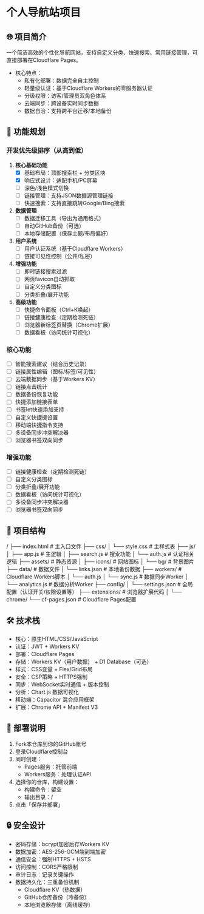 # 个人导航站项目

## 🌐 项目简介
一个简洁高效的个性化导航网站，支持自定义分类、快速搜索、常用链接管理，可直接部署在Cloudflare Pages。

- 核心特点：
  - 私有化部署：数据完全自主控制
  - 轻量级认证：基于Cloudflare Workers的零服务器认证
  - 分级权限：访客/管理员双角色体系
  - 云端同步：跨设备实时同步数据
  - 数据自治：支持跨平台迁移/本地备份

## 🚀 功能规划
### 开发优先级排序（从高到低）

1. **核心基础功能**
   - [x] 基础布局：顶部搜索栏 + 分类区块
   - [x] 响应式设计：适配手机/PC屏幕
   - [ ] 深色/浅色模式切换
   - [ ] 链接管理：支持JSON数据源管理链接
   - [ ] 快速搜索：支持直接跳转Google/Bing搜索

2. **数据管理**
   - [ ] 数据迁移工具（导出为通用格式）
   - [ ] 自动GitHub备份（可选）
   - [ ] 本地存储配置（保存主题/布局偏好）

3. **用户系统**
   - [ ] 用户认证系统（基于Cloudflare Workers）
   - [ ] 链接可见性控制（公开/私密）

4. **增强功能**
   - [ ] 即时链接搜索过滤
   - [ ] 网页favicon自动抓取
   - [ ] 自定义分类图标
   - [ ] 分类折叠/展开功能

5. **高级功能**
   - [ ] 快捷命令面板（Ctrl+K唤起）
   - [ ] 链接健康检查（定期检测死链）
   - [ ] 浏览器新标签页替换（Chrome扩展）
   - [ ] 数据看板（访问统计可视化）

### 核心功能
- [ ] 智能搜索建议（结合历史记录）
- [ ] 链接属性编辑（图标/标签/可见性）
- [ ] 云端数据同步（基于Workers KV）
- [ ] 链接点击统计
- [ ] 数据备份恢复功能
- [ ] 快捷添加链接表单
- [ ] 书签let快速添加支持
- [ ] 自定义快捷键设置
- [ ] 移动端快捷指令支持
- [ ] 多设备同步冲突解决器
- [ ] 浏览器书签双向同步

### 增强功能
- [ ] 链接健康检查（定期检测死链）
- [ ] 自定义分类图标
- [ ] 分类折叠/展开功能
- [ ] 数据看板（访问统计可视化）
- [ ] 多设备同步冲突解决器
- [ ] 浏览器书签双向同步

## 📂 项目结构
/
├── index.html          # 主入口文件
├── css/
│   └── style.css       # 主样式表
├── js/
│   ├── app.js          # 主逻辑
│   ├── search.js       # 搜索功能
│   └── auth.js         # 认证相关逻辑
├── assets/             # 静态资源
│   ├── icons/          # 网站图标
│   └── bg/             # 背景图片
├── data/               # 数据文件
│   └── links.json      # 本地备份数据
├── workers/            # Cloudflare Workers脚本
│   └── auth.js
│   └── sync.js         # 数据同步Worker
│   └── analytics.js    # 数据分析Worker
├── config/
│   └── settings.json  # 全局配置（认证开关/权限设置等）
├── extensions/         # 浏览器扩展代码
│   └── chrome/
└── cf-pages.json       # Cloudflare Pages配置

## 🛠️ 技术栈
- 核心：原生HTML/CSS/JavaScript
- 认证：JWT + Workers KV
- 部署：Cloudflare Pages
- 存储：Workers KV（用户数据） + D1 Database（可选）
- 样式：CSS变量 + Flex/Grid布局
- 安全：CSP策略 + HTTPS强制
- 同步：WebSocket实时通信 + 版本控制
- 分析：Chart.js 数据可视化
- 移动端：Capacitor 混合应用框架
- 扩展：Chrome API + Manifest V3

## 🚄 部署说明
1. Fork本仓库到你的GitHub账号
2. 登录Cloudflare控制台
3. 同时创建：
   - Pages服务：托管前端
   - Workers服务：处理认证API
4. 选择你的仓库，构建设置：
   - 构建命令：留空
   - 输出目录：/
5. 点击「保存并部署」

## 🔒 安全设计
- 密码存储：bcrypt加密后存Workers KV
- 数据加密：AES-256-GCM端到端加密
- 通信安全：强制HTTPS + HSTS
- 访问控制：CORS严格限制
- 审计日志：记录关键操作
- 数据持久化：三重备份机制
  - Cloudflare KV（热数据）
  - GitHub仓库备份（冷备份）
  - 本地浏览器存储（离线缓存）